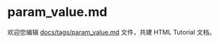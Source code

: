 param_value.md
===

欢迎您编辑 <a target="__blank" href="https://github.com/jaywcjlove/html-tutorial/blob/main/docs/tags/param_value.md">docs/tags/param_value.md</a> 文件，共建 HTML Tutorial 文档。